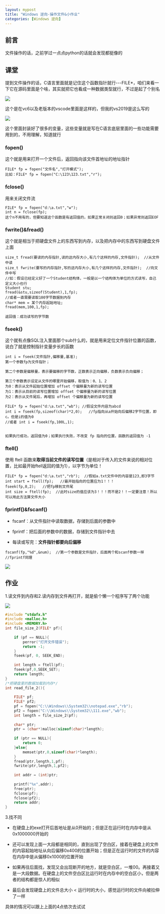 ```yaml
---
layout: mypost
title: "Windows 逆向-操作文件&小作业"
categories: [Windows 逆向]
---
```


## 前言

文件操作的话，之前学过一点点python的话就会发现都挺像的

## 课堂

提到文件操作的话，C语言里面就是记住这个函数指针就行---FILE\*，咱们来看一下它在源码里面是个啥，其实就把它也看成一种数据类型就行，不过是起了个别名

![](image-17.png)

这个是在vc6以及老版本的vscode里面是这样的，但我的vs2019是这么写的

![](image-18-1024x393.png)

这个里面封装好了很多的变量，这些变量就是写在C语言底层里面的一些功能需要用到的，不用理解，知道就行

### fopen()

这个就是用来打开一个文件后，返回指向该文件首地址的地址指针

```
FILE* fp = fopen("文件名","打开模式");
比如：FILE* fp = fopen("C:\123\123.txt","r");
```

### fclose()

用来关闭文件流

```
FILE* fp = fopen("d:\a.txt","w");
int n = fclose(fp);
这个n不用有的，但要知道这个函数是有返回值的，如果正常关闭则返回0；如果异常则返回EOF
```

### fwrite()&fread()

这个就是相当于把硬盘文件上的东西写到内存，以及把内存中的东西写到硬盘文件上面

```
size_t fread(要读的内存指针,读的这内存大小,有几个这样的内存,文件指针);  //从文件中读
size_t fwrite(要写的内存指针,写的这内存大小,有几个这样的内存,文件指针);  //向文件中写
//如：假设已经定义好了一个Student结构体，一般是以一个结构体为单位的方式读写，自己定义大小也行
Student stu;
fread(&stu,sizeof(Student),1,fp);
//或者一直需要读取100字节数据到内存
char* mem = 某个内存起始地址;
fread(mem,100,1,fp);

返回值：成功读写的字节数
```

### fseek()

这个就有点像SQL注入里面那个sub什么的，就是用来定位文件指针位置的函数，说白了就是控制指针变量步长的函数

```
int i = fseek(文件指针,偏移量,基准);
第一个参数fp为文件指针；

第二个参数是偏移量，表示要偏移的字节数，正数表示正向偏移，负数表示负向偏移；

第三个参数表示设定从文件的哪里开始偏移，取值为：0、1、2
为0：表示从文件起始位置增加 offset 个偏移量为新的读写位置
为1：表示从目前的读写位置增加 offset 个偏移量为新的读写位置
为2：表示从文件尾后，再增加 offset 个偏移量为新的读写位置

FILE* fp = fopen("d:\a.txt","wb"); //假设文件内容为abcd
int i = fseek(fp,sizeof(char)*2,0);   //fp指向从a开始向后偏移2字节位置，即c。但是i的值为0
//或者 int i = fseek(fp,100L,1);


如果执行成功，返回值为0；如果执行失败，不改变 fp 指向的位置，函数的返回值为 -1
```

### ftell()

使用 ftell 函数来**取得当前文件的读写位置**（是相对于传入的文件来说的相对位置，比如最开始ftell返回的值为1），以字节为单位！

```
FILE* fp = fopen("d:\a.txt","rb");  //假如a.txt文件中的内容是123,即3字节
int start = ftell(fp);   //最开始指向的位置应为1！！！
fseek(fp,0,2);   //把fp移到文件尾
int size = ftell(fp);  //此时size的值应该为3！！！而不是2！！一定要注意！所以可以用此方法算文件大小
```

### fprintf()&fscanf()

- fscanf：从文件指针中读取数据，存储到后面的参数中

- fprintf：把后面的参数中的数据，存储到文件指针中去

- 每读或写完：**文件指针都要向后偏移**

```
fscanf(fp,"%d",&num);  //第一个参数是文件指针，后面两个和scanf参数一样
//fprintf同理
```

![](image-19-1024x447.png)

## 作业

1.读文件到内存和2.读内存到文件再打开，就是偷个懒一个程序写了两个功能

![](image-20-1024x447.png)

```C
#include "stdafx.h"
#include <malloc.h>
#include <MEMORY.h>
int file_size_2(FILE* pf){
	
	if (pf == NULL){
		perror("打开文件错误");
		return -1;
	}
	fseek(pf, 0, SEEK_END);
	
	int length = ftell(pf);
	fseek(pf,0,SEEK_SET);
	return length;
}
/*把硬盘里的数据加载到内存*/
int read_file_2(){
	
	FILE* pf;
	FILE* pf2;
	pf = fopen("C:\\Windows\\System32\\notepad.exe","rb");
	pf2 = fopen("C:\\Windows\\System32\\111.exe","wb");
	int length = file_size_2(pf);
	
	char* ptr;
	ptr = (char*)malloc(sizeof(char)*length);
	
	if (ptr == NULL){
		return 0;
	}else{
		memset(ptr,0,sizeof(char)*length);
	}
	fread(ptr,length,1,pf);
	fwrite(ptr,length,1,pf2);
	
	int addr = (int)ptr;
	
	printf("%x",addr);
	free(ptr);
	fclose(pf);
	fclose(pf2);
	return addr;
}
```

3.找不同

- 在硬盘上的exe打开后首地址是从0开始的；但是正在运行时在内存中是从0x1000000开始的

- 还可以发现上面一大段都是相同的，直到出现了空白区，接着在硬盘上的文件的内容起始地址从向后偏移0x400的位置开始；但是正在运行时的文件的内容在内存中是从偏移0x1000的位置开始

- 如果再往后面找，发现又会出现断开的地方，就是空白区，一堆00。再接着又是一大段数据。在硬盘上的文件空白区比运行时在内存中的空白区小，但是两者的结构都是惊人的相似

- 最后会发现硬盘上的文件总大小 < 运行时的大小，感觉运行时的文件向被拉伸了一样

具体的情况可以跟上上面的4点依次去试试